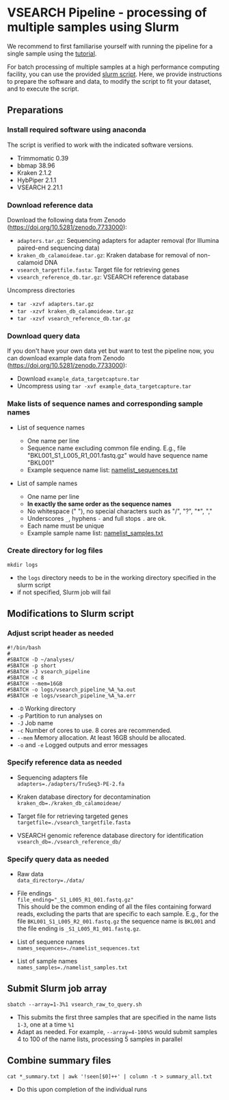 # VSEARCH Pipeline - processing of multiple samples using Slurm

We recommend to first familiarise yourself with running the pipeline for a single sample using the [tutorial](Tutorial.md).

For batch processing of multiple samples at a high performance computing facility, you can use the provided [slurm script](vsearch_raw_to_query.sh). Here, we provide instructions to prepare the software and data, to modify the script to fit your dataset, and to execute the script.

## Preparations
### Install required software using anaconda
The script is verified to work with the indicated software versions.
- Trimmomatic 0.39
- bbmap 38.96
- Kraken 2.1.2
- HybPiper 2.1.1
- VSEARCH 2.21.1

### Download reference data 
Download the following data from Zenodo (https://doi.org/10.5281/zenodo.7733000):
- `adapters.tar.gz`: Sequencing adapters for adapter removal (for Illumina paired-end sequencing data)
- `kraken_db_calamoideae.tar.gz`: Kraken database for removal of non-calamoid DNA
- `vsearch_targetfile.fasta`: Target file for retrieving genes
- `vsearch_reference_db.tar.gz`: VSEARCH reference database  

Uncompress directories
- `tar -xzvf adapters.tar.gz`
- `tar -xzvf kraken_db_calamoideae.tar.gz`
- `tar -xzvf vsearch_reference_db.tar.gz`

### Download query data 
If you don't have your own data yet but want to test the pipeline now, you can download example data from Zenodo (https://doi.org/10.5281/zenodo.7733000):
- Download `example_data_targetcapture.tar`
- Uncompress using `tar -xvf example_data_targetcapture.tar`  

### Make lists of sequence names and corresponding sample names
- List of sequence names  
  * One name per line
  *  Sequence name excluding common file ending. E.g., file "BKL001_S1_L005_R1_001.fastq.gz" would have sequence name "BKL001"
  *   Example sequence name list: [namelist_sequences.txt](../example/namelist_sequences.txt)  

- List of sample names  
  * One name per line
  * **In exactly the same order as the sequence names**
  * No whitespace (" "), no special characters such as "/", "?", "*", ","
  * Underscores `_`, hyphens `-` and full stops `.` are ok.
  * Each name must be unique
  * Example sample name list: [namelist_samples.txt](../example/namelist_samples.txt)  

### Create directory for log files
`mkdir logs`
- the  `logs` directory needs to be in the working directory specified in the slurm script
- if not specified, Slurm job will fail


## Modifications to Slurm script
### Adjust script header as needed
```
#!/bin/bash
#
#SBATCH -D ~/analyses/
#SBATCH -p short
#SBATCH -J vsearch_pipeline
#SBATCH -c 8
#SBATCH --mem=16GB
#SBATCH -o logs/vsearch_pipeline_%A_%a.out
#SBATCH -e logs/vsearch_pipeline_%A_%a.err
```

- `-D` Working directory
- `-p` Partition to run analyses on
- `-J` Job name
- `-c` Number of cores to use. 8 cores are recommended.
- `--mem` Memory allocation. At least 16GB should be allocated.
- `-o` and `-e` Logged outputs and error messages


### Specify reference data as needed
- Sequencing adapters file  
  `adapters=./adapters/TruSeq3-PE-2.fa`

- Kraken database directory for decontamination  
  `kraken_db=./kraken_db_calamoideae/`

- Target file for retrieving targeted genes  
  `targetfile=./vsearch_targetfile.fasta`

- VSEARCH genomic reference database directory for identification  
  `vsearch_db=./vsearch_reference_db/`


### Specify query data as needed
- Raw data  
  `data_directory=./data/`

- File endings  
  `file_ending="_S1_L005_R1_001.fastq.gz"`  
  This should be the common ending of all the files containing forward reads, excluding the parts that are specific to each sample. E.g., for the file `BKL001_S1_L005_R2_001.fastq.gz` the sequence name is `BKL001` and the file ending is `_S1_L005_R1_001.fastq.gz`.

- List of sequence names  
  `names_sequences=./namelist_sequences.txt`

- List of sample names  
  `names_samples=./namelist_samples.txt`


## Submit Slurm job array
`sbatch --array=1-3%1 vsearch_raw_to_query.sh`
- This submits the first three samples that are specified in the name lists `1-3`, one at a time `%1`
- Adapt as needed. For example, `--array=4-100%5` would submit samples 4 to 100 of the name lists, processing 5 samples in parallel

## Combine summary files
`cat *_summary.txt | awk '!seen[$0]++' | column -t > summary_all.txt`
- Do this upon completion of the individual runs

